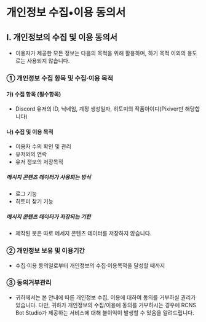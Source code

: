# 개인정보 수집•이용 동의서
## Ⅰ. 개인정보의 수집 및 이용 동의서
 - 이용자가 제공한 모든 정보는 다음의 목적을 위해 활용하며, 하기 목적 이외의 용도로는 사용되지 않습니다.
### ① 개인정보 수집 항목 및 수집·이용 목적
#### 가) 수집 항목 (필수항목)
- Discord 유저의 ID, 닉네임, 계정 생성일자, 히토미의 작품아이디(Pixiver만 해당합니다)
#### 나) 수집 및 이용 목적
- 이용자 수의 확인 및 관리
- 유저와의 연락
- 유저 정보의 저장목적
##### 메시지 콘텐츠 데이터가 사용되는 방식
- 로그 기능
- 히토미 찾기 기능
##### 메시지 콘텐츠 데이터가 저장되는 기한
- 제작된 봇은 따로 메세지 콘텐츠 데이터를 저장하지 않습니다.

### ② 개인정보 보유 및 이용기간
 - 수집·이용 동의일로부터 개인정보의 수집·이용목적을 달성할 때까지
### ③ 동의거부관리
 - 귀하께서는 본 안내에 따른 개인정보 수집, 이용에 대하여 동의를 거부하실 권리가 있습니다. 다만,
귀하가 개인정보의 수집/이용에 동의를 거부하시는 경우에 RCNS Bot Studio가 제공하는 서비스에 대해 불이익이 발생할 수
있음을 알려드립니다.
